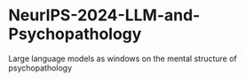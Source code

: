 # NeurIPS-2024-LLM-and-Psychopathology
Large language models as windows on the mental structure of psychopathology
